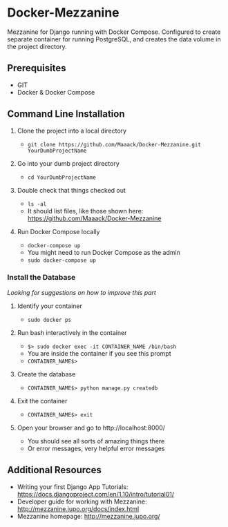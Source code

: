 # Docker-Mezzanine
Mezzanine for Django running with Docker Compose.
Configured to create separate container for running PostgreSQL,
 and creates the data volume in the project directory.

## Prerequisites
* GIT
* Docker & Docker Compose

## Command Line Installation
1. Clone the project into a local directory
   * `git clone https://github.com/Maaack/Docker-Mezzanine.git YourDumbProjectName`

2. Go into your dumb project directory
   * `cd YourDumbProjectName`

3. Double check that things checked out
   * `ls -al`
   * It should list files, like those shown here: https://github.com/Maaack/Docker-Mezzanine

4. Run Docker Compose locally
   * `docker-compose up` 
   * You might need to run Docker Compose as the admin
   * `sudo docker-compose up`

### Install the Database ###
*Looking for suggestions on how to improve this part*

1. Identify your container
   * `sudo docker ps`

2. Run bash interactively in the container
   * `$> sudo docker exec -it CONTAINER_NAME /bin/bash`
   * You are inside the container if you see this prompt
   * `CONTAINER_NAME$>`

3. Create the database
   * `CONTAINER_NAME$> python manage.py createdb`

4. Exit the container
   * `CONTAINER_NAME$> exit`

5. Open your browser and go to http://localhost:8000/ 
   * You should see all sorts of amazing things there
   * Or error messages, very helpful error messages

## Additional Resources ##
* Writing your first Django App Tutorials: https://docs.djangoproject.com/en/1.10/intro/tutorial01/
* Developer guide for working with Mezzanine: http://mezzanine.jupo.org/docs/index.html
* Mezzanine homepage: http://mezzanine.jupo.org/